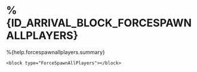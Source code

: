 # %{ID_ARRIVAL_BLOCK_FORCESPAWNALLPLAYERS}

%{help.forcespawnallplayers.summary}

```
<block type="ForceSpawnAllPlayers"></block>
```
